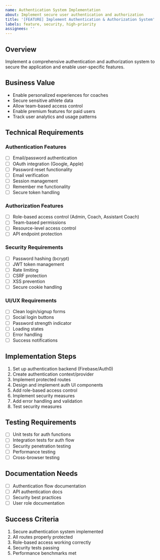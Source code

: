 ```yaml
---
name: Authentication System Implementation
about: Implement secure user authentication and authorization
title: '[FEATURE] Implement Authentication & Authorization System'
labels: feature, security, high-priority
assignees: ''
---
```


## Overview
Implement a comprehensive authentication and authorization system to secure the application and enable user-specific features.

## Business Value
- Enable personalized experiences for coaches
- Secure sensitive athlete data
- Allow team-based access control
- Enable premium features for paid users
- Track user analytics and usage patterns

## Technical Requirements

### Authentication Features
- [ ] Email/password authentication
- [ ] OAuth integration (Google, Apple)
- [ ] Password reset functionality
- [ ] Email verification
- [ ] Session management
- [ ] Remember me functionality
- [ ] Secure token handling

### Authorization Features
- [ ] Role-based access control (Admin, Coach, Assistant Coach)
- [ ] Team-based permissions
- [ ] Resource-level access control
- [ ] API endpoint protection

### Security Requirements
- [ ] Password hashing (bcrypt)
- [ ] JWT token management
- [ ] Rate limiting
- [ ] CSRF protection
- [ ] XSS prevention
- [ ] Secure cookie handling

### UI/UX Requirements
- [ ] Clean login/signup forms
- [ ] Social login buttons
- [ ] Password strength indicator
- [ ] Loading states
- [ ] Error handling
- [ ] Success notifications

## Implementation Steps
1. Set up authentication backend (Firebase/Auth0)
2. Create authentication context/provider
3. Implement protected routes
4. Design and implement auth UI components
5. Add role-based access control
6. Implement security measures
7. Add error handling and validation
8. Test security measures

## Testing Requirements
- [ ] Unit tests for auth functions
- [ ] Integration tests for auth flow
- [ ] Security penetration testing
- [ ] Performance testing
- [ ] Cross-browser testing

## Documentation Needs
- [ ] Authentication flow documentation
- [ ] API authentication docs
- [ ] Security best practices
- [ ] User role documentation

## Success Criteria
1. Secure authentication system implemented
2. All routes properly protected
3. Role-based access working correctly
4. Security tests passing
5. Performance benchmarks met 